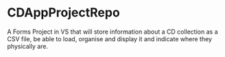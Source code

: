 # CDAppProjectRepo
A Forms Project in VS that will store information about a CD collection as a CSV file, be able to load, organise and display it and indicate where they physically are.
